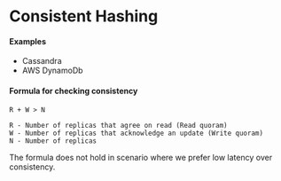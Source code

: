 # Consistent Hashing

#### Examples 
 - Cassandra
 - AWS DynamoDb

#### Formula for checking consistency 
```
R + W > N

R - Number of replicas that agree on read (Read quoram)
W - Number of replicas that acknowledge an update (Write quoram)
N - Number of replicas
```
The formula does not hold in scenario where we prefer low latency over consistency.
